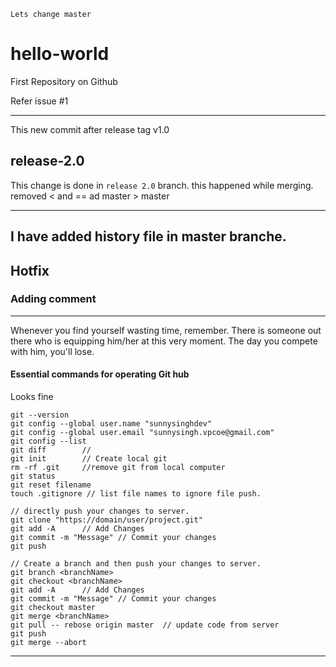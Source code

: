 `Lets change master`


# hello-world
First Repository on Github

Refer issue 
 #1 
 
-------------------------
This new commit after release tag v1.0

release-2.0
--------------------------
This change is done in `release 2.0` branch. this happened while merging. removed < and == ad master > master

-------------------------
I have added history file in master branche.
---------------------------
## Hotfix
### Adding comment
---------------------------
Whenever you find yourself wasting time, remember. There is someone out there who is equipping him/her at this very moment. The day you compete with him, you'll lose.

#### Essential commands for operating Git hub
Looks fine
```
git --version
git config --global user.name "sunnysinghdev"
git config --global user.email "sunnysingh.vpcoe@gmail.com"
git config --list
git diff		//
git init 		// Create local git
rm -rf .git 	//remove git from local computer
git status
git reset filename
touch .gitignore // list file names to ignore file push.

// directly push your changes to server.
git clone "https://domain/user/project.git"
git add -A 		// Add Changes
git commit -m "Message" // Commit your changes
git push

// Create a branch and then push your changes to server.
git branch <branchName>
git checkout <branchName>
git add -A 		// Add Changes
git commit -m "Message" // Commit your changes
git checkout master
git merge <branchName> 
git pull -- rebose origin master  // update code from server
git push
git merge --abort
```
----------------------------
